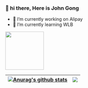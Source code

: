 ### 👋 hi there, Here is John Gong 

- 🔭 I’m currently working on Alipay
- 🌱 I’m currently learning WLB

<img width="120" src="https://visitor-badge.glitch.me/badge?page_id=flameOvO.flameOvO">

|<a href="https://github.com/flameOvO/github-readme-stats"><img align="center" src="https://github-readme-stats.vercel.app/api?username=flameOvO&show_icons=true&include_all_commits=true&theme=buefy&hide_border=true" alt="Anurag's github stats" /></a> | <a href="https://github.com/flameOvO/github-readme-stats"><img align="center" src="https://github-readme-stats.vercel.app/api/top-langs/?username=flameOvO&layout=compact&theme=buefy&hide_border=true" /></a> |
| :-:  | :-: |





<!--
**flameOvO/flameOvO** is a ✨ _special_ ✨ repository because its `README.md` (this file) appears on your GitHub profile.

Here are some ideas to get you started:

- 🔭 I’m currently working on ...
- 🌱 I’m currently learning ...
- 👯 I’m looking to collaborate on ...
- 🤔 I’m looking for help with ...
- 💬 Ask me about ...
- 📫 How to reach me: ...
- 😄 Pronouns: ...
- ⚡ Fun fact: ...
-->
